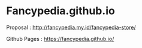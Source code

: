 # Fancypedia.github.io

Proposal : http://fancypedia.my.id/fancypedia-store/

Github Pages : https://fancypedia.github.io/
